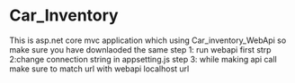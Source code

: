 # Car_Inventory

This is asp.net core mvc application which using Car_inventory_WebApi 
so make sure you have downlaoded the same 
step 1: run webapi first
strp 2:change connection string in appsetting.js
step 3: while making api call make sure to match url with webapi localhost url
